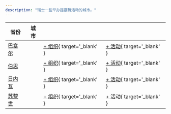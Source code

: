 ```yaml
---
description: "瑞士一些举办摇摆舞活动的城市。"
---
```


| 省份 | 城市 | | |
| --- | --- | --- | --- |
| [巴塞尔](by_city.md#basel) | | [+ 组织](https://github.com/swingdance/orgs/issues/new?assignees=&labels=add+org&projects=&template=02-add_entity.yml&title=%5Bch%5D%20%3CName%3E&region=ch&province=Basel&city=Basel){ target='_blank' } | [+ 活动](https://github.com/swingdance/events/issues/new?assignees=&labels=add+event&projects=&template=02-add_entity.yml&title=%5B2024%2Fch%5D%20%3CName%3E&region=ch&province=Basel&city=Basel&org_id=&date_starts=2024-&date_ends=2024-){ target='_blank' } |
| [伯恩](by_city.md#bern) | | [+ 组织](https://github.com/swingdance/orgs/issues/new?assignees=&labels=add+org&projects=&template=02-add_entity.yml&title=%5Bch%5D%20%3CName%3E&region=ch&province=Bern&city=Bern){ target='_blank' } | [+ 活动](https://github.com/swingdance/events/issues/new?assignees=&labels=add+event&projects=&template=02-add_entity.yml&title=%5B2024%2Fch%5D%20%3CName%3E&region=ch&province=Bern&city=Bern&org_id=&date_starts=2024-&date_ends=2024-){ target='_blank' } |
| [日内瓦](by_city.md#geneva) | | [+ 组织](https://github.com/swingdance/orgs/issues/new?assignees=&labels=add+org&projects=&template=02-add_entity.yml&title=%5Bch%5D%20%3CName%3E&region=ch&province=Geneva&city=Geneva){ target='_blank' } | [+ 活动](https://github.com/swingdance/events/issues/new?assignees=&labels=add+event&projects=&template=02-add_entity.yml&title=%5B2024%2Fch%5D%20%3CName%3E&region=ch&province=Geneva&city=Geneva&org_id=&date_starts=2024-&date_ends=2024-){ target='_blank' } |
| [苏黎世](by_city.md#zurich) | | [+ 组织](https://github.com/swingdance/orgs/issues/new?assignees=&labels=add+org&projects=&template=02-add_entity.yml&title=%5Bch%5D%20%3CName%3E&region=ch&province=Zurich&city=Zurich){ target='_blank' } | [+ 活动](https://github.com/swingdance/events/issues/new?assignees=&labels=add+event&projects=&template=02-add_entity.yml&title=%5B2024%2Fch%5D%20%3CName%3E&region=ch&province=Zurich&city=Zurich&org_id=&date_starts=2024-&date_ends=2024-){ target='_blank' } |
